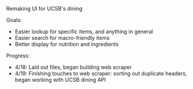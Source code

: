 Remaking UI for UCSB's dining

Goals:

- Easier lookup for specific items, and anything in general
- Easier search for macro-friendly items
- Better display for nutrition and ingredients


Progress:

- 4/18: Laid out files, began building web scraper
- 4/19: Finishing touches to web scraper: sorting out duplicate headers, began working with UCSB dining API
